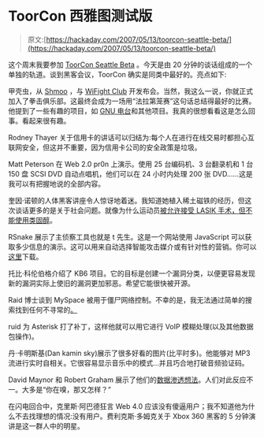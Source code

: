 # ToorCon 西雅图测试版

> 原文:[https://hackaday.com/2007/05/13/toorcon-seattle-beta/](https://hackaday.com/2007/05/13/toorcon-seattle-beta/)

这个周末我要参加 [ToorCon Seattle Beta](http://seattle.toorcon.org/) 。今天是由 20 分钟的谈话组成的一个单独的轨道。谈到黑客会议，ToorCon 确实是同类中最好的。亮点如下:

甲壳虫，从 [Shmoo](http://www.shmoo.com/) ，与 [WiFight Club](http://www.wifightclub.org/) 开发布会。当然，我这么一说，你就正式加入了拳击俱乐部。这最终会成为一场用“法拉第笼赛”这句话总结得最好的比赛。他提到了一些有趣的项目，如 [GNU 电台](http://www.gnu.org/software/gnuradio/)和其他项目。我真的很想看看这是怎么回事。看起来很有趣。

Rodney Thayer 关于信用卡的讲话可以归结为:每个人在进行在线交易时都担心互联网安全，但这并不重要，因为信用卡公司的安全政策是垃圾。

Matt Peterson 在 Web 2.0 pr0n 上演示。使用 25 台编码机、3 台翻录机和 1 台 150 盘 SCSI DVD 自动点唱机，他们可以在 24 小时内处理 200 张 DVD……这是我可以有把握地说的全部内容。

奎因·诺顿的人体黑客讲座令人惊讶地着迷。我知道她植入稀土磁铁的经历，但这次谈话更多的是关于社会问题。就像为什么运动员[被允许接受 LASIK 手术，但不能使用类固醇](http://slate.com/id/2116858/)。

RSnake 展示了主侦察工具也就是 t 先生。这是一个网站使用 JavaScript 可以获取多少信息的演示。这可以用来自动选择智能攻击媒介或有针对性的营销。你可以[这里](http://ha.ckers.org/mr-t/mr-t.zip)下载。

托比·科伦伯格介绍了 KB6 项目。它的目标是创建一个漏洞分类，以便更容易发现新的漏洞实际上使旧的漏洞更加邪恶。希望它能很快被开源。

Raid 博士谈到 MySpace 被用于僵尸网络控制。不幸的是，我无法通过简单的搜索找到任何不寻常的[。](http://www.google.com/search?q=site%3Amyspace.com+begin+pgp+message&client=netscape-pp&rls=com.netscape:en-US)

ruid 为 Asterisk 打了补丁，这样他就可以用它进行 VoIP 模糊处理(以及其他数据包操作)。

丹·卡明斯基(Dan kamin sky)展示了很多好看的图片(比平时多)。他能够对 MP3 流进行实时自相关。它很容易显示音乐中的模式…并且巧合地打破音频验证码。

David Maynor 和 Robert Graham 展示了他们的[数据渗透想法](http://theriyanto.blogspot.com/2007/03/ferret-data-seepage-tool.html)。人们对此反应不一。大多是“你在嗅，那又怎样？”

在闪电回合中，克里斯·阿巴德狂言 Web 4.0 应该没有傻逼用户；我不知道他为什么不去找理想的情况:没有用户。费利克斯·多姆克关于 Xbox 360 黑客的 5 分钟演讲是这一群人中的明星。